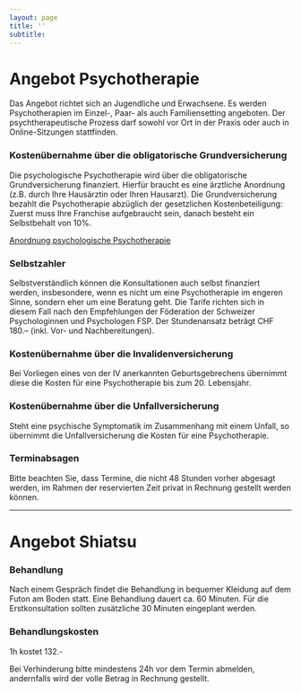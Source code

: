 ```yaml
---
layout: page
title: ''
subtitle:
---
```

# Angebot Psychotherapie
Das Angebot richtet sich an Jugendliche und Erwachsene. Es werden Psychotherapien im Einzel-, Paar- als auch Familiensetting angeboten. Der psychtherapeutische Prozess darf sowohl vor Ort in der Praxis oder auch in Online-Sitzungen stattfinden.


### Kostenübernahme über die obligatorische Grundversicherung
Die psychologische Psychotherapie wird über die obligatorische Grundversicherung finanziert. Hierfür braucht es eine ärztliche Anordnung (z.B. durch Ihre Hausärztin oder Ihren Hausarzt). Die Grundversicherung bezahlt die Psychotherapie abzüglich der gesetzlichen Kostenbeteiligung: Zuerst muss Ihre Franchise aufgebraucht sein, danach besteht ein Selbstbehalt von 10%.

<a href="https://sbap.ch/wp-content/uploads/2023/08/anordnung_psychologische_psychotherapie_version_1.0_de_0.pdf" class="button button--large">Anordnung psychologische Psychotherapie</a>

### Selbstzahler
Selbstverständlich können die Konsultationen auch selbst finanziert werden, insbesondere, wenn es nicht um eine Psychotherapie im engeren Sinne, sondern eher um eine Beratung geht. Die Tarife richten sich in diesem Fall nach den Empfehlungen der Föderation der Schweizer Psychologinnen und Psychologen FSP. Der Stundenansatz beträgt CHF 180.– (inkl. Vor- und Nachbereitungen).

### Kostenübernahme über die Invalidenversicherung
Bei Vorliegen eines von der IV anerkannten Geburtsgebrechens übernimmt diese die Kosten für eine Psychotherapie bis zum 20. Lebensjahr.

### Kostenübernahme über die Unfallversicherung
Steht eine psychische Symptomatik im Zusammenhang mit einem Unfall, so übernimmt die Unfallversicherung die Kosten für eine Psychotherapie.

### Terminabsagen
Bitte beachten Sie, dass Termine, die nicht 48 Stunden vorher abgesagt werden, im Rahmen der reservierten Zeit privat in Rechnung gestellt werden können.

---
# Angebot Shiatsu

### Behandlung

Nach einem Gespräch findet die Behandlung in bequemer Kleidung auf dem Futon am Boden statt. Eine Behandlung dauert ca. 60 Minuten. Für die Erstkonsultation sollten zusätzliche 30 Minuten eingeplant werden.

### Behandlungskosten

1h kostet 132.-

Bei Verhinderung bitte mindestens 24h vor dem Termin abmelden, andernfalls wird der volle Betrag in Rechnung gestellt.
